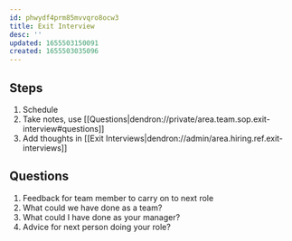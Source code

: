 ```yaml
---
id: phwydf4prm85mvvqro8ocw3
title: Exit Interview
desc: ''
updated: 1655503150091
created: 1655503035096
---
```


## Steps
1. Schedule
1. Take notes, use [[Questions|dendron://private/area.team.sop.exit-interview#questions]]
1. Add thoughts in [[Exit Interviews|dendron://admin/area.hiring.ref.exit-interviews]]

## Questions
1. Feedback for team member to carry on to next role
1. What could we have done as a team?
1. What could I have done as your manager?
1. Advice for next person doing your role?
